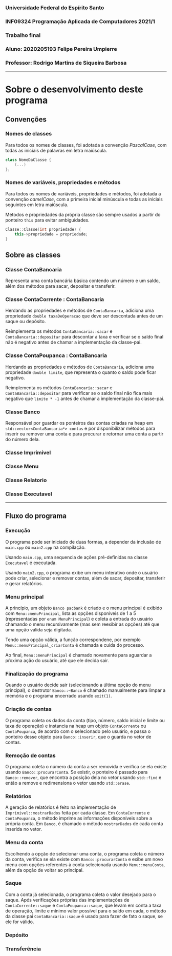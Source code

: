 ### Universidade Federal do Espírito Santo

### INF09324 Programação Aplicada de Computadores 2021/1

### Trabalho final

### Aluno: 2020205193 Felipe Pereira Umpierre

### Professor: Rodrigo Martins de Siqueira Barbosa

---

# Sobre o desenvolvimento deste programa

## Convenções

### Nomes de classes

Para todos os nomes de classes, foi adotada a convenção _PascalCase_, com todas as iniciais de palavras em letra maiúscula.

```cpp
class NomeDaClasse {
    (...)
};
```

### Nomes de variáveis, propriedades e métodos

Para todos os nomes de variáveis, propriedades e métodos, foi adotada a convenção _camelCase_, com a primeira inicial minúscula e todas as iniciais seguintes em letra maiúscula.

Métodos e propriedades da própria classe são sempre usados a partir do ponteiro `this` para evitar ambiguidades.

```cpp
Classe::Classe(int propriedade) {
    this->propriedade = propriedade;
}
```

## Sobre as classes

### Classe ContaBancaria

Representa uma conta bancária básica contendo um número e um saldo, além dos métodos para sacar, depositar e transferir.

### Classe ContaCorrente : ContaBancaria

Herdando as propriedades e métodos de `ContaBancaria`, adiciona uma propriedade `double taxaDeOperacao` que deve ser descontada antes de um saque ou depósito.

Reimplementa os métodos `ContaBancaria::sacar` e `ContaBancaria::depositar` para descontar a taxa e verificar se o saldo final não é negativo antes de chamar a implementação da classe-pai.

### Classe ContaPoupanca : ContaBancaria

Herdando as propriedades e métodos de `ContaBancaria`, adiciona uma propriedade `double limite`, que representa o quanto o saldo pode ficar negativo.

Reimplementa os métodos `ContaBancaria::sacar` e `ContaBancaria::depositar` para verificar se o saldo final não fica mais negativo que `limite * -1` antes de chamar a implementação da classe-pai.

### Classe Banco

Responsável por guardar os ponteiros das contas criadas na heap em `std::vector<ContaBancaria*> contas` e por disponibilizar métodos para inserir ou remover uma conta e para procurar e retornar uma conta a partir do número dela.

### Classe Imprimivel

### Classe Menu

### Classe Relatorio

### Classe Executavel

---

## Fluxo do programa

### Execução

O programa pode ser iniciado de duas formas, a depender da inclusão de `main.cpp` ou `main2.cpp` na compilação.

Usando `main.cpp`, uma sequencia de ações pré-definidas na classe `Executavel` é executada.

Usando `main2.cpp`, o programa exibe um menu interativo onde o usuário pode criar, selecionar e remover contas, além de sacar, depositar, transferir e gerar relatórios.

### Menu principal

A princípio, um objeto `Banco pacbank` é criado e o menu principal é exibido com `Menu::menuPrincipal`, lista as opções disponíveis de 1 a 5 (representadas por `enum MenuPrincipal`) e coleta a entrada do usuário chamando o menu recursivamente (mas sem reexibir as opções) até que uma opção válida seja digitada.

Tendo uma opção válida, a função correspondene, por exemplo `Menu::menuPrincipal_criarConta` é chamada e cuida do processo.

Ao final, `Menu::menuPrincipal` é chamado novamente para aguardar a pŕoxima ação do usuário, até que ele decida sair.

### Finalização do programa

Quando o usuário decide sair (selecionando a última opção do menu principal), o destrutor `Banco::~Banco` é chamado manualmente para limpar a memória e o programa encerrado usando `exit(1)`.

### Criação de contas

O programa coleta os dados da conta (tipo, número, saldo inicial e limite ou taxa de operação) e instancia na heap um objeto `ContaCorrente` ou `ContaPoupanca`, de acordo com o selecionado pelo usuário, e passa o ponteiro desse objeto para `Banco::inserir`, que o guarda no vetor de contas.

### Remoção de contas

O programa coleta o número da conta a ser removida e verifica se ela existe usando `Banco::procurarConta`. Se existir, o ponteiro é passado para `Banco::remover`, que encontra a posição dela no vetor usando `std::find` e então a remove e redimensiona o vetor usando `std::erase`.

### Relatórios

A geração de relatórios é feito na implementação de `Imprimivel::mostrarDados` feita por cada classe. Em `ContaCorrente` e `ContaPoupanca`, o método imprime as informações disponíveis sobre a própria conta. Em `Banco`, é chamado o método `mostrarDados` de cada conta inserida no vetor.

### Menu da conta

Escolhendo a opção de selecionar uma conta, o programa coleta o número da conta, verifica se ela existe com `Banco::procurarConta` e exibe um novo menu com opções referentes à conta selecionada usando `Menu::menuConta`, além da opção de voltar ao principal.

### Saque

Com a conta já selecionada, o programa coleta o valor desejado para o saque. Após verificações próprias das implementações de `ContaCorrente::saque` e `ContaPoupanca::saque`, que levam em conta a taxa de operação, limite e mínimo valor possível para o saldo em cada, o método da classe pai `ContaBancaria::saque` é usado para fazer de fato o saque, se ele for válido.

### Depósito

### Transferência
